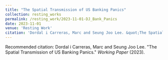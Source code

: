 ```yaml
---
title: "The Spatial Transmission of US Banking Panics"
collection: resting_works
permalink: /resting_work/2023-11-01-DJ_Bank_Panics
date: 2023-11-01
venue: 'Resting Work'
citation: 'Dordal i Carreras, Marc and Seung Joo Lee. &quot;The Spatial Transmission of US Banking Panics.&quot;  <i>Working Paper</i> (2023).'
---
```

Recommended citation: Dordal i Carreras, Marc and Seung Joo Lee. "The Spatial Transmission of US Banking Panics."  <i>Working Paper</i> (2023).